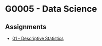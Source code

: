 # G0005 - Data Science

## Assignments

- [01 - Descriptive Statistics](./assignments/01-descriptive-statistics/)